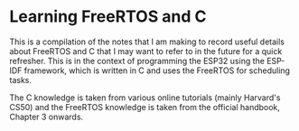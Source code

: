# Learning FreeRTOS and C

This is a compilation of the notes that I am making to record useful details about FreeRTOS and C that I may want to refer to in the future for a quick refresher. This is in the context of programming the ESP32 using the ESP-IDF framework, which is written in C and uses the FreeRTOS for scheduling tasks.

The C knowledge is taken from various online tutorials (mainly Harvard's CS50) and the FreeRTOS knowledge is taken from the official handbook, Chapter 3 onwards.

